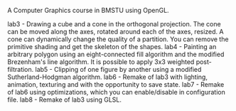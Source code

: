 A Computer Graphics course in BMSTU using OpenGL.

lab3 - Drawing a cube and a cone in the orthogonal projection. The cone can be moved along the axes, rotated around each of the axes, resized. A cone can dynamically change the quality of a partition. You can remove the primitive shading and get the skeleton of the shapes.
lab4 - Painting an arbitrary polygon using an eight-connected fill algorithm and the modified Brezenham's line algorithm. It is possible to apply 3x3 weighted post-filtration.
lab5 - Clipping of one figure by another using a modified Sutherland-Hodgman algorithm.
lab6 - Remake of lab3 with lighting, animation, texturing and with the opportunity to save state.
lab7 - Remake of lab6 using optimizations, which you can enable/disable in configuration file.
lab8 - Remake of lab3 using GLSL.

